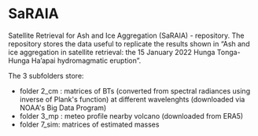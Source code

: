 # SaRAIA 

Satellite Retrieval for Ash and Ice Aggregation (SaRAIA) - repository. 
The repository stores the data useful to replicate the results shown in “Ash and ice aggregation in satellite retrieval: the 15 January 2022 Hunga Tonga-Hunga Ha’apai hydromagmatic eruption”.

The 3 subfolders store:
- folder 2_cm : matrices of BTs (converted from spectral radiances using inverse of Plank's function) at different wavelenghts (downloaded via NOAA's Big Data Program)
- folder 3_mp : meteo profile nearby volcano (downloaded from ERA5)
- folder 7_sim: matrices of estimated masses
